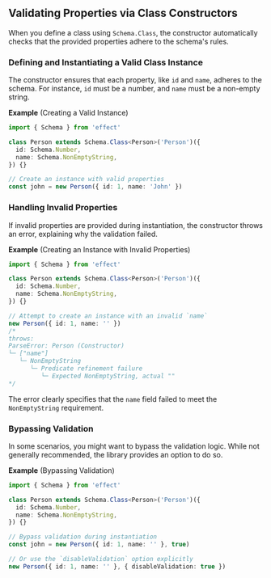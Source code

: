 ## Validating Properties via Class Constructors

When you define a class using `Schema.Class`, the constructor automatically checks that the provided properties adhere to the schema's rules.

### Defining and Instantiating a Valid Class Instance

The constructor ensures that each property, like `id` and `name`, adheres to the schema. For instance, `id` must be a number, and `name` must be a non-empty string.

**Example** (Creating a Valid Instance)

```ts twoslash
import { Schema } from 'effect'

class Person extends Schema.Class<Person>('Person')({
  id: Schema.Number,
  name: Schema.NonEmptyString,
}) {}

// Create an instance with valid properties
const john = new Person({ id: 1, name: 'John' })
```

### Handling Invalid Properties

If invalid properties are provided during instantiation, the constructor throws an error, explaining why the validation failed.

**Example** (Creating an Instance with Invalid Properties)

```ts twoslash
import { Schema } from 'effect'

class Person extends Schema.Class<Person>('Person')({
  id: Schema.Number,
  name: Schema.NonEmptyString,
}) {}

// Attempt to create an instance with an invalid `name`
new Person({ id: 1, name: '' })
/*
throws:
ParseError: Person (Constructor)
└─ ["name"]
   └─ NonEmptyString
      └─ Predicate refinement failure
         └─ Expected NonEmptyString, actual ""
*/
```

The error clearly specifies that the `name` field failed to meet the `NonEmptyString` requirement.

### Bypassing Validation

In some scenarios, you might want to bypass the validation logic. While not generally recommended, the library provides an option to do so.

**Example** (Bypassing Validation)

```ts twoslash
import { Schema } from 'effect'

class Person extends Schema.Class<Person>('Person')({
  id: Schema.Number,
  name: Schema.NonEmptyString,
}) {}

// Bypass validation during instantiation
const john = new Person({ id: 1, name: '' }, true)

// Or use the `disableValidation` option explicitly
new Person({ id: 1, name: '' }, { disableValidation: true })
```
